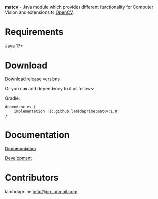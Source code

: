 **matcv** - Java module which provides different functionality for Computer Vision and extensions to [OpenCV](https://github.com/opencv).

# Requirements

Java 17+

# Download

Download [release versions](https://github.com/lambdaprime/matcv/releases)

Or you can add dependency to it as follows:

Gradle:

```
dependencies {
    implementation 'io.github.lambdaprime:matcv:1.0'
}
```

# Documentation

[Documentation](http://portal2.atwebpages.com/matcv)

[Development](DEVELOPMENT.md)

# Contributors

lambdaprime <intid@protonmail.com>
